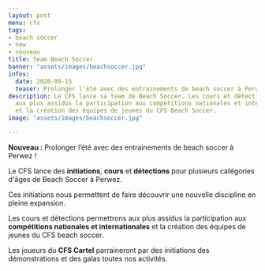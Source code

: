 ```yaml
---
layout: post
menu: cfs
tags:
- beach soccer
- new
- nouveau
title: Team Beach Soccer
banner: "assets/images/beachsoccer.jpg"
infos:
  date: 2020-09-15
  teaser: Prolonger l’été avec des entrainements de beach soccer à Perwez !
description: Le CFS lance sa team de Beach Soccer. Les cours et détections permettrons
  aux plus assidus la participation aux compétitions nationales et internationales
  et la création des équipes de jeunes du CFS Beach Soccer.
image: "assets/images/beachsoccer.jpg"

---
```


**Nouveau :** Prolonger l’été avec des entrainements de beach soccer à Perwez !

Le CFS lance des **initiations**, **cours** et **détections** pour plusieurs catégories d'âges de Beach Soccer à Perwez.

Ces initiations nous permettent de faire découvrir une nouvelle discipline en pleine expansion.

Les cours et détections permettrons aux plus assidus la participation aux **compétitions nationales et internationales** et la création des équipes de jeunes du CFS beach soccer.

Les joueurs du **CFS Cartel** parraineront par des initiations des démonstrations et des galas toutes nos activités.